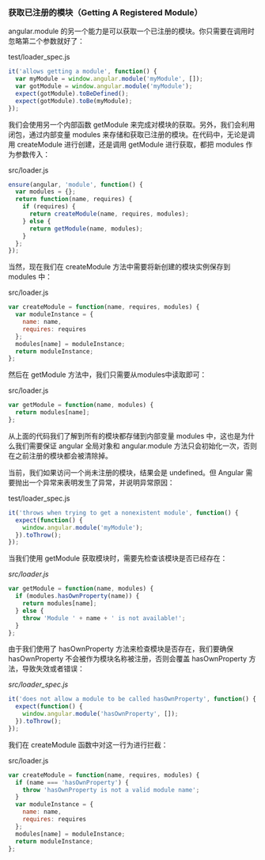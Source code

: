 ### 获取已注册的模块（Getting A Registered Module）

angular.module 的另一个能力是可以获取一个已注册的模块。你只需要在调用时忽略第二个参数就好了：

test/loader\_spec.js

```js
it('allows getting a module', function() {
  var myModule = window.angular.module('myModule', []);
  var gotModule = window.angular.module('myModule');
  expect(gotModule).toBeDefined();
  expect(gotModule).toBe(myModule);
});
```

我们会使用另一个内部函数 getModule 来完成对模块的获取。另外，我们会利用闭包，通过内部变量 modules 来存储和获取已注册的模块。在代码中，无论是调用 createModule 进行创建，还是调用 getModule 进行获取，都把 modules 作为参数传入：

src/loader.js

```js
ensure(angular, 'module', function() {
  var modules = {};
  return function(name, requires) {
    if (requires) {
      return createModule(name, requires, modules);
    } else {
      return getModule(name, modules);
    }
  };
});
```

当然，现在我们在 createModule 方法中需要将新创建的模块实例保存到 modules 中：

src/loader.js

```js
var createModule = function(name, requires, modules) {
  var moduleInstance = {
    name: name,
    requires: requires
  };
  modules[name] = moduleInstance;
  return moduleInstance;
};
```

然后在 getModule 方法中，我们只需要从modules中读取即可：

src/loader.js

```js
var getModule = function(name, modules) {
  return modules[name];
};
```

从上面的代码我们了解到所有的模块都存储到内部变量 modules 中，这也是为什么我们需要保证 angular 全局对象和 angular.module 方法只会初始化一次，否则在之前注册的模块都会被清除掉。

当前，我们如果访问一个尚未注册的模块，结果会是 undefined。但 Angular 需要抛出一个异常来表明发生了异常，并说明异常原因：

test/loader\_spec.js

```js
it('throws when trying to get a nonexistent module', function() {
  expect(function() {
    window.angular.module('myModule');
  }).toThrow();
});
```

当我们使用 getModule 获取模块时，需要先检查该模块是否已经存在：

_src/loader.js_

```js
var getModule = function(name, modules) {
  if (modules.hasOwnProperty(name)) {
    return modules[name];
  } else {
    throw 'Module ' + name + ' is not available!';
  }
};
```

由于我们使用了 hasOwnProperty 方法来检查模块是否存在，我们要确保hasOwnProperty 不会被作为模块名称被注册，否则会覆盖 hasOwnProperty 方法，导致失效或者错误：

_src/loader\_spec.js_

```js
it('does not allow a module to be called hasOwnProperty', function() {
  expect(function() {
    window.angular.module('hasOwnProperty', []);
  }).toThrow();
});
```

我们在 createModule 函数中对这一行为进行拦截：

src/loader.js

```js
var createModule = function(name, requires, modules) {
  if (name === 'hasOwnProperty') {
    throw 'hasOwnProperty is not a valid module name';
  }
  var moduleInstance = {
    name: name,
    requires: requires
  };
  modules[name] = moduleInstance;
  return moduleInstance;
};
```



